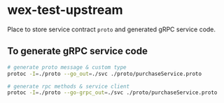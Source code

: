# wex-test-upstream

Place to store service contract `proto` and generated gRPC service code.

## To generate gRPC service code

```bash
# generate proto message & custom type
protoc -I=./proto --go_out=./svc ./proto/purchaseService.proto

# generate rpc methods & service client
protoc -I=./proto --go-grpc_out=./svc ./proto/purchaseService.proto
```